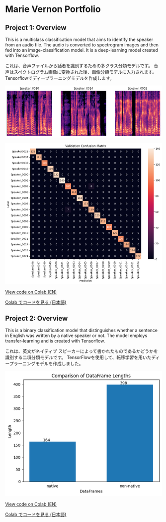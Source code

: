 # **Marie Vernon Portfolio**
## Project 1: Overview
This is a multiclass classification model that aims to identify the speaker from an audio file.
The audio is converted to spectrogram images and then fed into an image-classification model.
It is a deep-learning model created with Tensorflow.

これは、音声ファイルから話者を識別するための多クラス分類モデルです。
音声はスペクトログラム画像に変換された後、画像分類モデルに入力されます。
Tensorflowでディープラーニングモデルを作成します。

![](/images/spectrograms.png)

![](/images/confusion_matrix.png)

[View code on Colab (EN)](https://colab.research.google.com/drive/1P5lCKN_8G_lVQ_4bLMV3pse89F1V3t9d?usp=sharing)

[Colab でコードを見る (日本語)](https://colab.research.google.com/drive/1Gk9qOt2GurdgMfGQ16cKhcAj5rKCgTH4?usp=sharing)


## Project 2: Overview
This is a binary classification model that distinguishes whether a sentence in English was written by a native speaker or not.
The model employs transfer-learning and is created with Tensorflow.

これは、英文がネイティブ スピーカーによって書かれたものであるかどうかを識別する二項分類モデルです。
TensorFlowを使用して、転移学習を用いたディープラーニングモデルを作成しました。

![](https://github.com/marievernon/portfolio/blob/main/images/native_bar.png)

[View code on Colab (EN)](https://colab.research.google.com/drive/1AdE02nrO87-DCSEqr1GAxBGLAx7ijUnG?usp=sharing)

[Colab でコードを見る (日本語)](https://colab.research.google.com/drive/1qm_dUtl3TGh84xQWC-s-HLm5zVHXed2W?usp=sharing)
